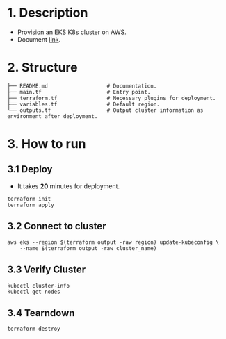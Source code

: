 # 1. Description
- Provision an EKS K8s cluster on AWS.
- Document [link](https://developer.hashicorp.com/terraform/tutorials/kubernetes/eks).

# 2. Structure
```
├── README.md                   # Documentation.
├── main.tf                     # Entry point.
├── terraform.tf                # Necessary plugins for deployment.
├── variables.tf                # Default region.
└── outputs.tf                  # Output cluster information as environment after deployment.
```

# 3. How to run

## 3.1 Deploy
- It takes **20** minutes for deployment.
```shell
terraform init
terraform apply
```

## 3.2 Connect to cluster
```shell
aws eks --region $(terraform output -raw region) update-kubeconfig \
    --name $(terraform output -raw cluster_name)
```

## 3.3 Verify Cluster
```shell
kubectl cluster-info
kubectl get nodes
```

## 3.4 Tearndown
```shell
terraform destroy
```
